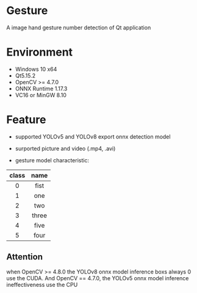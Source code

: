 # Gesture

A image hand gesture number detection of Qt application

# Environment

- Windows 10 x64
- Qt5.15.2
- OpenCV >= 4.7.0
- ONNX Runtime 1.17.3
- VC16 or MinGW 8.10

# Feature

- supported YOLOv5  and YOLOv8 export onnx detection model

- surported picture and video (.mp4, .avi)

- gesture model characteristic:

| class | name  |
|:-----:|:-----:|
| 0     | fist  |
| 1     | one   |
| 2     | two   |
| 3     | three |
| 4     | five  |
| 5     | four  |

## Attention

when OpenCV >= 4.8.0 the YOLOv8 onnx model inference  boxs always 0 use the CUDA. And OpenCV == 4.7.0, the YOLOv5 onnx model inference ineffectiveness use the CPU